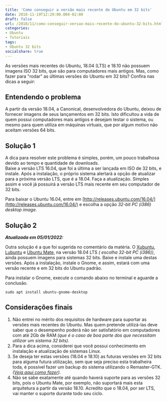 ```yaml
---
title: 'Como conseguir a versão mais recente do Ubuntu em 32 bits'
date: 2018-11-19T12:29:00.004-02:00
draft: false
url: /2018/11/como-conseguir-versao-mais-recente-do-ubuntu-32-bits.html
categories: 
- Ubuntu
- Tutoriais
tags:
- Ubuntu 32 bits
socialshare: true
---
```


As versões mais recentes do Ubuntu, 18.04 (LTS) e 18.10 não possuem imagens ISO 32 bits, que são para computadores mais antigos. Mas, como fazer para "rodar" as últimas versões do Ubuntu em 32 bits? 
Confira nas dicas a seguir: 

<!--more-->

## Entendendo o problema

  
A partir da versão 18.04, a Canonical, desenvolvedora do Ubuntu, deixou de fornecer imagens de seus lançamentos em 32 bits. Isto dificultou a vida de quem possui computadores mais antigos e desejam testar o sistema, ou mesmo para quem utiliza em máquinas virtuais, que por algum motivo não aceitam versões 64 bits.  
  
## Solução 1

A dica para resolver este problema é simples, porém, um pouco trabalhosa devido ao tempo e quantidade de downloads.  
Baixe a versão LTS 16.04, que foi a última a ser lançada em ISO de 32 bits, e instale. Após a instalação, o próprio sistema alertará a opção de atualizar para a próxima versão LTS, que é a 18.04. Faça a atualização. Simples assim e você já possuirá a versão LTS mais recente em seu computador de 32 bits.  

Para baixar o Ubuntu 16.04, entre em [http://releases.ubuntu.com/16.04/](http://releases.ubuntu.com/16.04/) e escolha a opção _32-bit PC (i386) desktop image._

## Solução 2

_**Atualizada em 05/01/2022:**_
  
Outra solução é a que foi sugerida no comentário da matéria. O [Xubuntu](https://cdimage.ubuntu.com/xubuntu/releases/18.04/release/), [Lubuntu](https://cdimage.ubuntu.com/lubuntu/releases/18.04/release/) e [Ubuntu Mate](https://cdimage.ubuntu.com/ubuntu-mate/releases/18.04/release/), na versão 18.04 LTS _( escolha 32-bit PC (i386))_, ainda possuem imagens para sistemas 32 bits. Baixe e instale uma destas versões.
Após a instalação, instale o Gnome, e assim, estará com uma versão recente e em 32 bits do Ubuntu padrão.

Para instalar o Gnome, execute o comando abaixo no terminal e aguarde a conclusão.

`sudo apt install ubuntu-gnome-desktop`

## Considerações finais

1. Não entrei no mérito dos requisitos de hardware para suportar as versões mais recentes do Ubuntu. Mas quem pretende utilizá-las deve saber que o desempenho poderá não ser satisfatório em computadores com até 2Gb de RAM _(que é o caso de boa parte dos que necessitam utilizar um sistema 32 bits)._  
1. Para a dica acima, considerei que você possui conhecimento em instalação e atualização de sistemas Linux.  
3. Se deseja ter estas versões (18.04 e 18.10) as futuras versões em 32 bits para alguma futura utilização, sem que seja preciso esta trabalheira toda, é possível fazer um backup do sistema utilizando o Remaster-GTK. _([Veja aqui como fazer](https://info.wsouza.com.br/2018/07/backup-com-remaster-gtk.html))_.  
4. Não se sabe exatamente até quando haverá suporte para as versões 32 bits, pois o Ubuntu Mate, por exemplo, não suportará mais esta arquitetura a partir da versão 18.10. Acredito que o 18.04, por ser LTS, vai manter o suporte durante todo seu ciclo.
